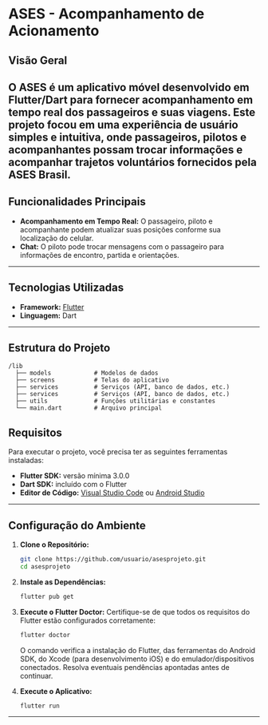 # ASES - Acompanhamento de Acionamento

## Visão Geral
O **ASES** é um aplicativo móvel desenvolvido em Flutter/Dart para fornecer acompanhamento em tempo real dos passageiros e suas viagens. Este projeto focou em uma experiência de usuário simples e intuitiva, onde passageiros, pilotos e acompanhantes possam trocar informações e acompanhar trajetos voluntários fornecidos pela ASES Brasil.
---

## Funcionalidades Principais
- **Acompanhamento em Tempo Real:** O passageiro, piloto e acompanhante podem atualizar suas posições conforme sua localização do celular. 
- **Chat:** O piloto pode trocar mensagens com o passageiro para informações de encontro, partida e orientações. 

---

## Tecnologias Utilizadas
- **Framework:** [Flutter](https://flutter.dev/)
- **Linguagem:** Dart

---

## Estrutura do Projeto
```plaintext
/lib
  ├── models            # Modelos de dados
  ├── screens           # Telas do aplicativo
  ├── services          # Serviços (API, banco de dados, etc.)
  ├── services          # Serviços (API, banco de dados, etc.)
  ├── utils             # Funções utilitárias e constantes
  └── main.dart         # Arquivo principal
```
## Requisitos
Para executar o projeto, você precisa ter as seguintes ferramentas instaladas:
- **Flutter SDK:** versão mínima 3.0.0
- **Dart SDK:** incluído com o Flutter
- **Editor de Código:** [Visual Studio Code](https://code.visualstudio.com/) ou [Android Studio](https://developer.android.com/studio)

---

## Configuração do Ambiente
1. **Clone o Repositório:**
   ```bash
   git clone https://github.com/usuario/asesprojeto.git
   cd asesprojeto
   ```

2. **Instale as Dependências:**
   ```bash
   flutter pub get
   ```

3. **Execute o Flutter Doctor:**
   Certifique-se de que todos os requisitos do Flutter estão configurados corretamente:
   ```bash
   flutter doctor
   ```
   O comando verifica a instalação do Flutter, das ferramentas do Android SDK, do Xcode (para desenvolvimento iOS) e do emulador/dispositivos conectados. Resolva eventuais pendências apontadas antes de continuar.

4. **Execute o Aplicativo:**
   ```bash
   flutter run
   ```
---

